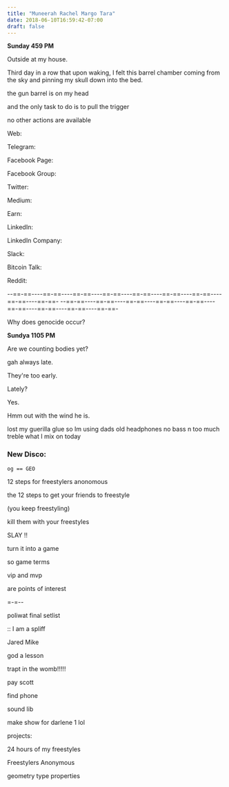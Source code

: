 ```yaml
---
title: "Muneerah Rachel Margo Tara"
date: 2018-06-10T16:59:42-07:00
draft: false
---
```


**Sunday 459 PM**

Outside at my house.

Third day in a row that upon waking, I felt this barrel chamber coming from the sky and pinning my skull down into the bed.

the gun barrel is on my head

and the only task to do is to pull the trigger

no other actions are available




Web:

Telegram:

Facebook Page:

Facebook Group:

Twitter:

Medium:

Earn:

LinkedIn:

LinkedIn Company:

Slack:

Bitcoin Talk:

Reddit:


--==-==----==-==----==-==----==-==----==-==----==-==----==-==----==-==----==-==-
--==-==----==-==----==-==----==-==----==-==----==-==----==-==----==-==----==-==-

Why does genocide occur?





**Sundya 1105 PM**

Are we counting bodies yet?

gah always late.

They're too early.

Lately?

Yes.

Hmm out with the wind he is.


lost my guerilla glue
so Im using dads old headphones
no bass n too much treble
what I mix on today


### New Disco:
```
og == GEO
```
12 steps for freestylers anonomous

the 12 steps to get your friends to freestyle

(you keep freestyling)

kill them with your freestyles

SLAY !!


turn it into a game

so game terms

vip and mvp

are points of interest

=-=--

poliwat final setlist

::
I am a spliff

Jared Mike

god a lesson

trapt in the womb!!!!!



pay scott

find phone

sound lib

make show for darlene 1 lol


projects:

24 hours of my freestyles

Freestylers Anonymous





geometry type properties
